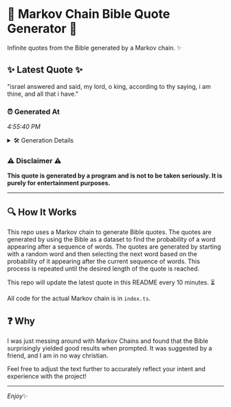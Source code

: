 # 📖 Markov Chain Bible Quote Generator 📖

Infinite quotes from the Bible generated by a Markov chain. ✨

## ✨ Latest Quote ✨
"israel answered and said, my lord, o king, according to thy saying, i am thine, and all that i have."

### ⏰ Generated At
*4:55:40 PM*

<details>
    <summary>🛠️ Generation Details</summary>
    <p>
        <strong>🌱 Seed:</strong> israel<br>
        <strong>🔄 Iterations:</strong> 19<br>
        <strong>📜 Context History:</strong><br>[ israel ]: answered<br>[ israel, answered ]: and<br>[ israel, answered, and ]: said,<br>[ israel, answered, and, said, ]: my<br>[ israel, answered, and, said,, my ]: lord,<br>[ israel, answered, and, said,, my, lord, ]: o<br>[ answered, and, said,, my, lord,, o ]: king,<br>[ and, said,, my, lord,, o, king, ]: according<br>[ said,, my, lord,, o, king,, according ]: to<br>[ my, lord,, o, king,, according, to ]: thy<br>[ lord,, o, king,, according, to, thy ]: saying,<br>[ o, king,, according, to, thy, saying, ]: i<br>[ king,, according, to, thy, saying,, i ]: am<br>[ according, to, thy, saying,, i, am ]: thine,<br>[ to, thy, saying,, i, am, thine, ]: and<br>[ thy, saying,, i, am, thine,, and ]: all<br>[ saying,, i, am, thine,, and, all ]: that<br>[ i, am, thine,, and, all, that ]: i<br>[ am, thine,, and, all, that, i ]: have.<br>
    </p>
</details>

### ⚠️ Disclaimer ⚠️
**This quote is generated by a program and is not to be taken seriously. It is purely for entertainment purposes.**

---

## 🔍 How It Works

This repo uses a Markov chain to generate Bible quotes. The quotes are generated by using the Bible as a dataset to find the probability of a word appearing after a sequence of words. The quotes are generated by starting with a random word and then selecting the next word based on the probability of it appearing after the current sequence of words. This process is repeated until the desired length of the quote is reached.

This repo will update the latest quote in this README every 10 minutes. ⏳

All code for the actual Markov chain is in `index.ts`.

## ❓ Why

I was just messing around with Markov Chains and found that the Bible surprisingly yielded good results when prompted. 
It was suggested by a friend, and I am in no way christian.

Feel free to adjust the text further to accurately reflect your intent and experience with the project!

---

*Enjoy*✨
